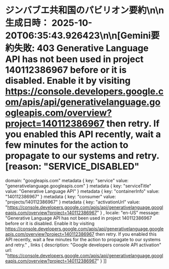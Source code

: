 # ジンバブエ共和国のパビリオン要約\n\n**生成日時：** 2025-10-20T06:35:43.926423\n\n[Gemini要約失敗: 403 Generative Language API has not been used in project 140112386967 before or it is disabled. Enable it by visiting https://console.developers.google.com/apis/api/generativelanguage.googleapis.com/overview?project=140112386967 then retry. If you enabled this API recently, wait a few minutes for the action to propagate to our systems and retry. [reason: "SERVICE_DISABLED"
domain: "googleapis.com"
metadata {
  key: "service"
  value: "generativelanguage.googleapis.com"
}
metadata {
  key: "serviceTitle"
  value: "Generative Language API"
}
metadata {
  key: "containerInfo"
  value: "140112386967"
}
metadata {
  key: "consumer"
  value: "projects/140112386967"
}
metadata {
  key: "activationUrl"
  value: "https://console.developers.google.com/apis/api/generativelanguage.googleapis.com/overview?project=140112386967"
}
, locale: "en-US"
message: "Generative Language API has not been used in project 140112386967 before or it is disabled. Enable it by visiting https://console.developers.google.com/apis/api/generativelanguage.googleapis.com/overview?project=140112386967 then retry. If you enabled this API recently, wait a few minutes for the action to propagate to our systems and retry."
, links {
  description: "Google developers console API activation"
  url: "https://console.developers.google.com/apis/api/generativelanguage.googleapis.com/overview?project=140112386967"
}
]]